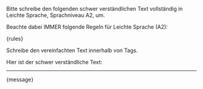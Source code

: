Bitte schreibe den folgenden schwer verständlichen Text vollständig in Leichte Sprache, Sprachniveau A2, um. 

Beachte dabei IMMER folgende Regeln für Leichte Sprache (A2):

{rules}

Schreibe den vereinfachten Text innerhalb von <leichtesprache> Tags.

Hier ist der schwer verständliche Text:

--------------------------------------------------------------------------------

{message}